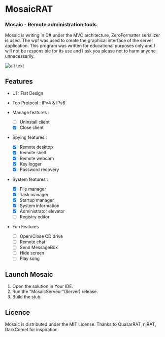 # MosaicRAT

### Mosaic - Remote administration tools

Mosaic is writing in C# under the MVC architecture, ZeroFormatter serializer is used. The wpf was used to create the graphical interface of the server application. This program was written for educational purposes only and I will not be responsible for its use and I ask you please not to harm anyone unnecessarily. 




![alt text](https://github.com/thdal/MosaicRAT/blob/master/Assets/MosaicRAT.png)

## Features

* UI : Flat Design 
* Tcp Protocol : IPv4 & IPv6

* Manage features :
  * [ ] Uninstall client 
  * [x] Close client

* Spying features :
  * [x] Remote desktop
  * [x] Remote shell 
  * [x] Remote webcam
  * [x] Key logger
  * [x] Password recovery

* System features :
  * [x] File manager
  * [x] Task manager
  * [x] Startup manager
  * [x] System information
  * [x] Administrator elevator
  * [ ] Registry editor
  
* Fun Features
  * [ ] Open/Close CD drive
  * [ ] Remote chat
  * [ ] Send MessageBox
  * [ ] Hide screen
  * [ ] Play song

## Launch Mosaic

1. Open the solution in Your IDE.
2. Run the "MosaicServeur"(Server) release.
3. Build the stub.

## Licence

Mosaic is distributed under the MIT License. Thanks to QuasarRAT, njRAT, DarkComet for inspiration.

